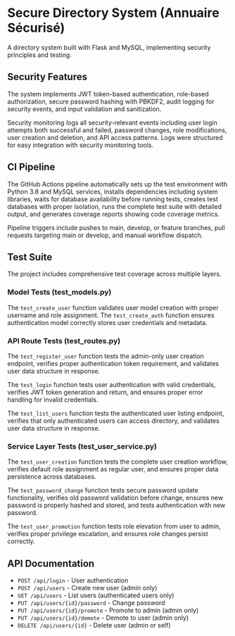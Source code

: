 # Secure Directory System (Annuaire Sécurisé)

A directory system built with Flask and MySQL, implementing security principles and testing.

## Security Features

The system implements JWT token-based authentication, role-based authorization, secure password hashing with PBKDF2, audit logging for security events, and input validation and sanitization.

Security monitoring logs all security-relevant events including user login attempts both successful and failed, password changes, role modifications, user creation and deletion, and API access patterns. Logs were structured for easy integration with security monitoring tools.

## CI Pipeline

The GitHub Actions pipeline automatically sets up the test environment with Python 3.8 and MySQL services, installs dependencies including system libraries, waits for database availability before running tests, creates test databases with proper isolation, runs the complete test suite with detailed output, and generates coverage reports showing code coverage metrics.

Pipeline triggers include pushes to main, develop, or feature branches, pull requests targeting main or develop, and manual workflow dispatch.

## Test Suite

The project includes comprehensive test coverage across multiple layers.

### Model Tests (test_models.py)

The `test_create_user` function validates user model creation with proper username and role assignment. The `test_create_auth` function ensures authentication model correctly stores user credentials and metadata.

### API Route Tests (test_routes.py)

The `test_register_user` function tests the admin-only user creation endpoint, verifies proper authentication token requirement, and validates user data structure in response.

The `test_login` function tests user authentication with valid credentials, verifies JWT token generation and return, and ensures proper error handling for invalid credentials.

The `test_list_users` function tests the authenticated user listing endpoint, verifies that only authenticated users can access directory, and validates user data structure in response.

### Service Layer Tests (test_user_service.py)

The `test_user_creation` function tests the complete user creation workflow, verifies default role assignment as regular user, and ensures proper data persistence across databases.

The `test_password_change` function tests secure password update functionality, verifies old password validation before change, ensures new password is properly hashed and stored, and tests authentication with new password.

The `test_user_promotion` function tests role elevation from user to admin, verifies proper privilege escalation, and ensures role changes persist correctly.

## API Documentation

- `POST /api/login` - User authentication
- `POST /api/users` - Create new user (admin only)
- `GET /api/users` - List users (authenticated users only)
- `PUT /api/users/{id}/password` - Change password
- `PUT /api/users/{id}/promote` - Promote to admin (admin only)
- `PUT /api/users/{id}/demote` - Demote to user (admin only)
- `DELETE /api/users/{id}` - Delete user (admin or self)

